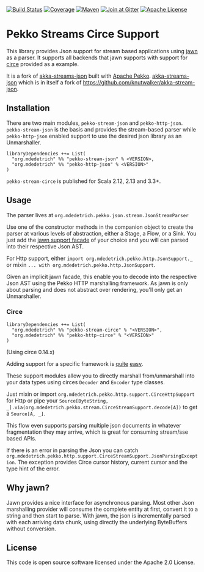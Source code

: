 [![Build Status][ci-img]][ci]
[![Coverage][coverage-img]][coverage]
[![Maven][maven-img]][maven]
[![Join at Gitter][gitter-img]][gitter]
[![Apache License][license-img]][license]

# Pekko Streams Circe Support

This library provides Json support for stream based applications using [jawn](https://github.com/non/jawn)
as a parser. It supports all backends that jawn supports with support for [circe](https://github.com/travisbrown/circe) provided as a example.

It is a fork of [akka-streams-json](https://github.com/mdedetrich/akka-streams-json) built with [Apache Pekko](https://pekko.apache.org/).
[akka-streams-json](https://github.com/mdedetrich/akka-streams-json) which is in itself a fork of
https://github.com/knutwalker/akka-stream-json.

## Installation

There are two main modules, `pekko-stream-json` and `pekko-http-json`.
`pekko-stream-json` is the basis and provides the stream-based parser while
`pekko-http-json` enabled support to use the desired json library as an Unmarshaller.


```
libraryDependencies ++= List(
  "org.mdedetrich" %% "pekko-stream-json" % <VERSION>,
  "org.mdedetrich" %% "pekko-http-json" % <VERSION>"
)
```

`pekko-stream-circe` is published for Scala 2.12, 2.13 and 3.3+.

## Usage

The parser lives at `org.mdedetrich.pekko.json.stream.JsonStreamParser`

Use one of the constructor methods in the companion object to create the parser at
various levels of abstraction, either a Stage, a Flow, or a Sink.
You just add the [jawn support facade](https://github.com/non/jawn#supporting-external-asts-with-jawn)
of your choice and you will can parsed into their respective Json AST.


For Http support, either `import org.mdedetrich.pekko.http.JsonSupport._`
or mixin `... with org.mdedetrich.pekko.http.JsonSupport`.

Given an implicit jawn facade, this enable you to decode into the respective Json AST
using the Pekko HTTP marshalling framework. As jawn is only about parsing and does not abstract
over rendering, you'll only get an Unmarshaller.


### Circe

```
libraryDependencies ++= List(
  "org.mdedetrich" %% "pekko-stream-circe" % "<VERSION>",
  "org.mdedetrich" %% "pekko-http-circe" % "<VERSION>"
)
```

(Using circe 0.14.x)

Adding support for a specific framework is
[quite](support/stream-circe/src/main/scala/org/mdedetrich/pekko/stream/support/CirceStreamSupport.scala)
[easy](support/http-circe/src/main/scala/org/mdedetrich/pekko/http/support/CirceHttpSupport.scala).

These support modules allow you to directly marshall from/unmarshall into your data types
using circes `Decoder` and `Encoder` type classes.

Just mixin or import `org.mdedetrich.pekko.http.support.CirceHttpSupport` for Http
or pipe your `Source[ByteString, _].via(org.mdedetrich.pekko.stream.CirceStreamSupport.decode[A])`
to get a `Source[A, _]`.

This flow even supports parsing multiple json documents in whatever
fragmentation they may arrive, which is great for consuming stream/sse based APIs.

If there is an error in parsing the Json you can catch `org.mdedetrich.pekko.http.support.CirceStreamSupport.JsonParsingException`.
The exception provides Circe cursor history, current cursor and the type hint of the error.

## Why jawn?

Jawn provides a nice interface for asynchronous parsing.
Most other Json marshalling provider will consume the complete entity
at first, convert it to a string and then start to parse.
With jawn, the json is incrementally parsed with each arriving data chunk,
using directly the underlying ByteBuffers without conversion.

## License

This code is open source software licensed under the Apache 2.0 License.

[ci-img]: https://github.com/mdedetrich/pekko-streams-circe/actions/workflows/ci.yml/badge.svg?branch=main
[coverage-img]: https://coveralls.io/repos/github/mdedetrich/pekko-streams-circe/badge.svg?branch=main
[maven-img]: https://img.shields.io/maven-central/v/org.mdedetrich/pekko-stream-json_2.12.svg?label=latest
[gitter-img]: https://img.shields.io/badge/gitter-Join_Chat-1dce73.svg
[license-img]: https://img.shields.io/badge/license-APACHE_2-green.svg

[ci]: https://github.com/mdedetrich/pekko-streams-circe/actions/workflows/ci.yml?query=branch%3Amain
[coverage]: https://coveralls.io/github/mdedetrich/pekko-streams-circe?branch=main
[maven]: http://search.maven.org/#search|ga|1|g%3A%22org.mdedetrich%22%20AND%20%28a%3Apekko-stream-*_2.11%20OR%20a%3Apekko-http-*_2.11%20OR%20a%3Apekko-stream-*_2.12%20OR%20a%3Apekko-http-*_2.12%29
[gitter]: https://gitter.im/mdedetrich/pekko-streams-circe?utm_source=badge&utm_medium=badge&utm_campaign=pr-badge&utm_content=badge
[license]: https://www.apache.org/licenses/LICENSE-2.0
